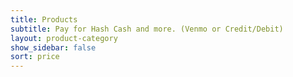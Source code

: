 ```yaml
---
title: Products
subtitle: Pay for Hash Cash and more. (Venmo or Credit/Debit)
layout: product-category
show_sidebar: false
sort: price 
---
```

